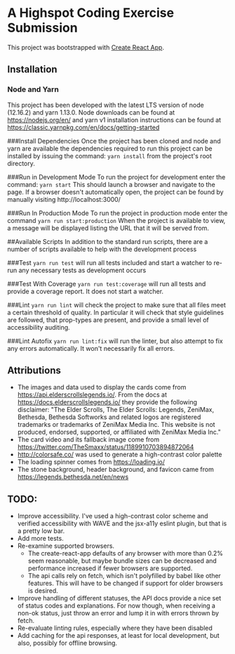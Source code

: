 # A Highspot Coding Exercise Submission
This project was bootstrapped with [Create React App](https://github.com/facebook/create-react-app).

## Installation
### Node and Yarn
This project has been developed with the latest LTS version of node (12.16.2) and yarn 1.13.0.  Node downloads can be found at https://nodejs.org/en/ and yarn v1 installation instructions can be found at https://classic.yarnpkg.com/en/docs/getting-started 

###Install Dependencies
Once the project has been cloned and node and yarn are available the dependencies required to run this project can be installed by issuing the command: ```yarn install``` from the project's root directory.

###Run in Development Mode
To run the project for development enter the command: ```yarn start```  This should launch a browser and navigate to the page.  If a browser doesn't automatically open, the project can be found by manually visiting http://localhost:3000/

###Run In Production Mode
To run the project in production mode enter the command ```yarn run start:production``` When the project is available to view, a message will be displayed listing the URL that it will be served from.
 
##Available Scripts
In addition to the standard run scripts, there are a number of scripts available to help with the development process

###Test
```yarn run test``` will run all tests included and start a watcher to re-run any necessary tests as development occurs

###Test With Coverage
```yarn run test:coverage``` will run all tests and provide a coverage report.  It does not start a watcher.

###Lint
```yarn run lint``` will check the project to make sure that all files meet a certain threshold of quality.  In particular it will check that style guidelines are followed, that prop-types are present, and provide a small level of accessibility auditing.

###Lint Autofix
```yarn run lint:fix``` will run the linter, but also attempt to fix any errors automatically.  It won't necessarily fix all errors.

## Attributions
- The images and data used to display the cards come from https://api.elderscrollslegends.io/.  From the docs at https://docs.elderscrollslegends.io/ they provide the following disclaimer: "The Elder Scrolls, The Elder Scrolls: Legends, ZeniMax, Bethesda, Bethesda Softworks and related logos are registered trademarks or trademarks of ZeniMax Media Inc. This website is not produced, endorsed, supported, or affiliated with ZeniMax Media Inc."
- The card video and its fallback image come from https://twitter.com/TheSmaxx/status/1189910703894872064
- http://colorsafe.co/ was used to generate a high-contrast color palette
- The loading spinner comes from https://loading.io/
- The stone background, header background, and favicon came from https://legends.bethesda.net/en/news

## TODO:
- Improve accessibility.  I've used a high-contrast color scheme and verified accessibility with WAVE and the jsx-a11y eslint plugin, but that is a pretty low bar.
- Add more tests.
- Re-examine supported browsers.
  - The create-react-app defaults of any browser with more than 0.2% seem reasonable, but maybe bundle sizes can be decreased and performance increased if fewer browsers are supported.
  - The api calls rely on fetch, which isn't polyfilled by babel like other features.  This will have to be changed if support for older browsers is desired.
- Improve handling of different statuses, the API docs provide a nice set of status codes and explanations.  For now though, when receiving a non-ok status, just throw an error and lump it in with errors thrown by fetch.
- Re-evaluate linting rules, especially where they have been disabled
- Add caching for the api responses, at least for local development, but also, possibly for offline browsing.